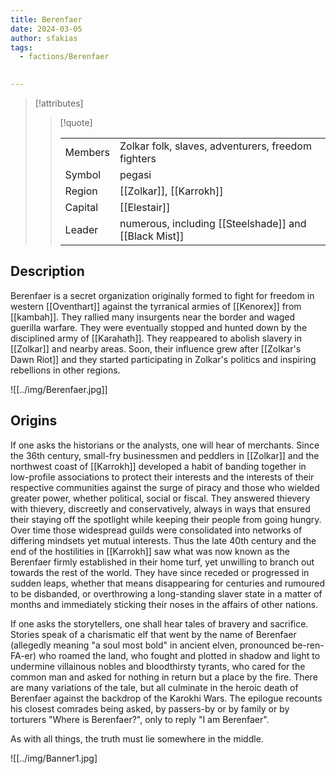 ```yaml
---
title: Berenfaer
date: 2024-03-05
author: sfakias
tags:
  - factions/Berenfaer

 
---
```

> [!attributes]
> 
> > [!quote]
> >
> > | | |
> > | --- | --- |
> > | Members | Zolkar folk, slaves, adventurers, freedom fighters |
> > | Symbol | pegasi |
> > | Region | [[Zolkar]], [[Karrokh]] |
> > | Capital | [[Elestair]] |
> > | Leader | numerous, including [[Steelshade]] and [[Black Mist]] |

## Description

Berenfaer is a secret organization originally formed to fight for freedom in western [[Oventhart]] against the tyrranical armies of [[Kenorex]] from [[kambah]]. They rallied many insurgents near the border and waged guerilla warfare. They were eventually stopped and hunted down by the disciplined army of [[Karahath]]. They reappeared to abolish slavery in [[Zolkar]] and nearby areas. Soon, their influence grew after [[Zolkar's Dawn Riot]] and they started participating in Zolkar's politics and inspiring rebellions in other regions.

![[../img/Berenfaer.jpg]]

## Origins

If one asks the historians or the analysts, one will hear of merchants. Since the 36th century, small-fry businessmen and peddlers in [[Zolkar]] and the northwest coast of [[Karrokh]] developed a habit of banding together in low-profile associations to protect their interests and the interests of their respective communities against the surge of piracy and those who wielded greater power, whether political, social or fiscal. They answered thievery with thievery, discreetly and conservatively, always in ways that ensured their staying off the spotlight while keeping their people from going hungry. Over time those widespread guilds were consolidated into networks of differing mindsets yet mutual interests. Thus the late 40th century and the end of the hostilities in [[Karrokh]] saw what was now known as the Berenfaer firmly established in their home turf, yet unwilling to branch out towards the rest of the world. They have since receded or progressed in sudden leaps, whether that means disappearing for centuries and rumoured to be disbanded, or overthrowing a long-standing slaver state in a matter of months and immediately sticking their noses in the affairs of other nations.

If one asks the storytellers, one shall hear tales of bravery and sacrifice. Stories speak of a charismatic elf that went by the name of Berenfaer (allegedly meaning "a soul most bold" in ancient elven, pronounced be-ren-FA-er) who roamed the land, who fought and plotted in shadow and light to undermine villainous nobles and bloodthirsty tyrants, who cared for the common man and asked for nothing in return but a place by the fire. There are many variations of the tale, but all culminate in the heroic death of Berenfaer against the backdrop of the Karokhi Wars. The epilogue recounts his closest comrades being asked, by passers-by or by family or by torturers "Where is Berenfaer?", only to reply "I am Berenfaer".

As with all things, the truth must lie somewhere in the middle.

![[../img/Banner1.jpg]

